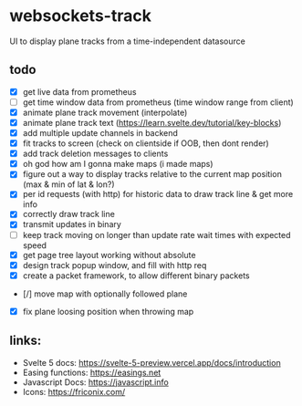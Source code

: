 # websockets-track
UI to display plane tracks from a time-independent datasource

## todo
- [x] get live data from prometheus
- [ ] get time window data from prometheus (time window range from client)
- [x] animate plane track movement (interpolate)
- [x] animate plane track text (https://learn.svelte.dev/tutorial/key-blocks)
- [x] add multiple update channels in backend
- [x] fit tracks to screen (check on clientside if OOB, then dont render)
- [x] add track deletion messages to clients
- [x] oh god how am I gonna make maps (i made maps)
- [x] figure out a way to display tracks relative to the current map position (max & min of lat & lon?)
- [x] per id requests (with http) for historic data to draw track line & get more info
- [x] correctly draw track line
- [x] transmit updates in binary
- [ ] keep track moving on longer than update rate wait times with expected speed
- [x] get page tree layout working without absolute
- [x] design track popup window, and fill with http req
- [x] create a packet framework, to allow different binary packets
- [/] move map with optionally followed plane
- [x] fix plane loosing position when throwing map

## links:
- Svelte 5 docs: https://svelte-5-preview.vercel.app/docs/introduction
- Easing functions: https://easings.net
- Javascript Docs: https://javascript.info
- Icons: https://friconix.com/
